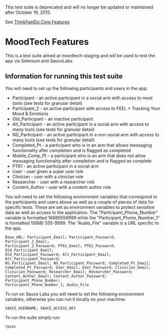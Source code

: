This test suite is deprecated and will no longer be updated or maintained
after October 19, 2015. 

See [ThinkFeelDo Core Features](https://github.com/cbrenner04/tfd_core_features)

# MoodTech Features

This is a test suite aimed at moodtech-staging and will be used to
test the app via Selenium and SauceLabs

## Information for running this test suite

You will need to set up the following participants and users in the app:

* Participant - an active participant in a social arm with access to most
  tools (see tests for granular detail)
* Participant_2 - an active participant with access to FEEL > Tracking Your
  Mood & Emotions
* Old_Participant - an inactive participant
* Alt_Participant - an active participant in a social arm with access to
  many tools (see tests for granular detail)
* NS_Participant - an active participant in a non-social arm with access to
  many tools (see tests for granular detail)
* Completed_Pt - a participant who is in an arm that allows messaging
  functionality after completion and is flagged as completed
* Mobile_Comp_Pt - a participant who is an arm that does not allow messaging
  functionality after completion and is flagged as complete
* PT61 - an active participant in a social arm
* User - user given a super user role
* Clinician - user with a clinician role
* Researcher - user with a researcher role
* Content_Author - user with a content author role

You will need to set the following environment variables that correspond to
the participants and users above as well as a couple of pieces of data for
specific tests. These are set as environment variables to protect sensitive
data as well as access to the application. The  "Participant_Phone_Number"
variable is formatted 18885559999 while the "Participant_Phone_Number_1"
is formatted 1(888) 555-9999. The "Audio_File" variable is a URL specific to
the app.

    Base_URL; Participant_Email; Participant_Password; Participant_2_Email;
    Participant_2_Password; PT61_Email; PT61_Password; Old_Participant_Email;
    Old_Participant_Password; Alt_Participant_Email; Alt_Participant_Password;
    NS_Participant_Email; NS_Participant_Password; Completed_Pt_Email;
    Completed_Pt_Password; User_Email; User_Password; Clinician_Email;
    Clinician_Password; Researcher_Email; Researcher_Password;
    Content_Author_Email; Content_Author_Password; Participant_Phone_Number;
    Participant_Phone_Number_1; Audio_File

To run on Sauce Labs you will need to set the following environment variables,
otherwise you can run it locally on your machine:

    SAUCE_USERNAME; SAUCE_ACCESS_KEY

To run the suite simply run:

    rpsec